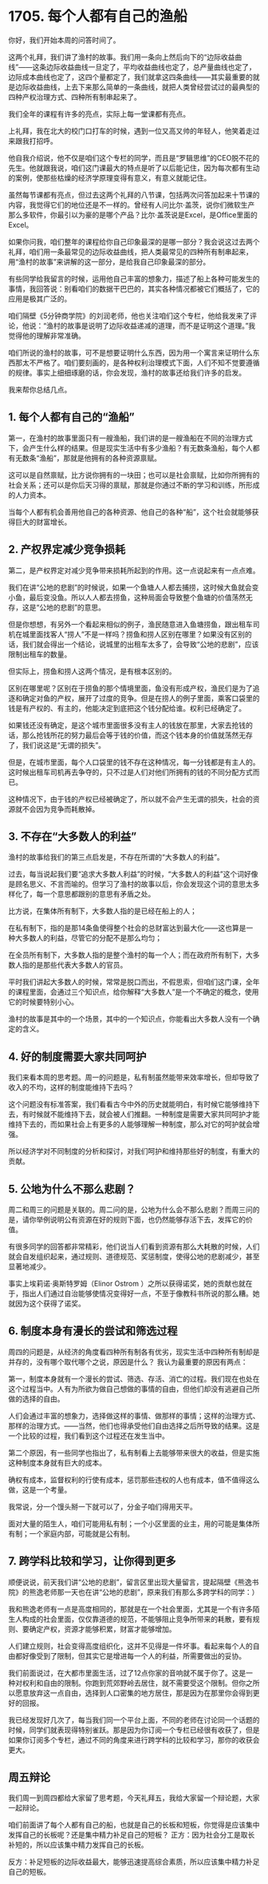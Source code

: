 # 1705. 每个人都有自己的渔船
你好，我们开始本周的问答时间了。

这两个礼拜，我们讲了渔村的故事。我们用一条向上然后向下的“边际收益曲线”——这条边际收益曲线一旦定了，平均收益曲线也定了，总产量曲线也定了，边际成本曲线也定了，这四个量都定了，我们就拿这四条曲线——其实最重要的就是边际收益曲线，上去下来那么简单的一条曲线，就把人类曾经尝试过的最典型的四种产权治理方式、四种所有制串起来了。

我们全年的课程有许多的亮点，实际上每一堂课都有亮点。

上礼拜，我在北大的校门口打车的时候，遇到一位又高又帅的年轻人，他笑着走过来跟我打招呼。

他自我介绍说，他不仅是咱们这个专栏的同学，而且是“罗辑思维”的CEO脱不花的先生。他就跟我说，咱们这门课最大的特点是听了以后能记住，因为每次都有生动的案例，使那些枯燥的经济学原理变得有意义，有意义就能记住。

虽然每节课都有亮点，但过去这两个礼拜的八节课，包括两次问答加起来十节课的内容，我觉得它们的地位还是不一样的。曾经有人问比尔·盖茨，说你们微软生产那么多软件，你最引以为豪的是哪个产品？比尔·盖茨说是Excel，是Office里面的Excel。

如果你问我，咱们整年的课程给你自己印象最深的是哪一部分？我会说这过去两个礼拜，咱们用一条最常见的边际收益曲线，把人类最常见的四种所有制串起来，用“渔村的故事”来讲解的这一部分，是给我自己印象最深的部分。

有些同学给我留言的时候，运用他自己丰富的想象力，描述了船上各种可能发生的事情，我回答说：别看咱们的数据干巴巴的，其实各种情况都被它们概括了，它的应用是极其广泛的。

咱们隔壁《5分钟商学院》的刘润老师，他也关注咱们这个专栏，他给我发来了评论，他说：“渔村的故事是说明了边际收益递减的道理，而不是证明这个道理。”我觉得他的理解非常准确。

咱们所说的渔村的故事，可不是想要证明什么东西，因为用一个寓言来证明什么东西那太不严格了。咱们要刻画的，是各种权利治理模式下面，人们不知不觉要遵循的规律。事实上细细琢磨的话，你会发现，渔村的故事还给我们许多的启发。

我来帮你总结几点。

## 1. 每个人都有自己的“渔船”
第一，在渔村的故事里面只有一艘渔船，我们讲的是一艘渔船在不同的治理方式下，会产生什么样的结果。但是现实生活中有多少渔船？有无数条渔船，每个人都有无数条“渔船”，那就是他拥有的各种资源禀赋。

这可以是自然禀赋，比方说你拥有的一块田；也可以是社会禀赋，比如你所拥有的社会关系；还可以是你后天习得的禀赋，那就是你通过不断的学习和训练，所形成的人力资本。

当每个人都有机会善用他自己的各种资源、他自己的各种“船”，这个社会就能够获得巨大的财富增长。

## 2. 产权界定减少竞争损耗
第二，是产权界定对减少竞争带来损耗所起到的作用。这一点说起来有一点点难。

我们在讲“公地的悲剧”的时候说，如果一个鱼塘人人都去捕捞，这时候大鱼就会变小鱼，最后变没鱼。所以人人都去捞鱼，这种局面会导致整个鱼塘的价值荡然无存，这是“公地的悲剧”的意思。

但是你想想，有另外一个看起来相似的例子，渔民随意进入鱼塘捞鱼，跟出租车司机在城里面找客人“捞人”不是一样吗？捞鱼和捞人区别在哪里？如果没有区别的话，我们就会得出一个结论，说城里的出租车太多了，会导致“公地的悲剧”，应该限制出租车的数量。

但实际上，捞鱼和捞人这两个情况，是有根本区别的。

区别在哪里呢？区别在于捞鱼的那个情境里面，鱼没有形成产权，渔民们是为了追逐和确定对鱼的产权，展开了过度的竞争。但是在捞人的例子里面，乘客口袋里的钱是有产权的、有主的，他能决定到底把这个钱分配给谁。权利已经确定了。

如果钱还没有确定，是这个城市里面很多没有主人的钱放在那里，大家去抢钱的话，那么抢钱所花的努力最后会等于钱的价值，而这个钱本身的价值就荡然无存了，我们说这是“无谓的损失”。

但是，在城市里面，每个人口袋里的钱不存在这种情况，每一分钱都是有主人的。这时候出租车司机再去争夺的，只不过是人们对他们所拥有的钱的不同分配方式而已。

这种情况下，由于钱的产权已经被确定了，所以就不会产生无谓的损失，社会的资源就不会因为竞争而耗散掉。

## 3. 不存在“大多数人的利益”
渔村的故事给我们的第三点启发是，不存在所谓的“大多数人的利益”。

过去，每当说起我们要“追求大多数人利益”的时候，“大多数人的利益”这个词好像是顾名思义、不言而喻的。但学习了渔村的故事以后，你会发现这个词的意思太多样化了，每一个意思都跟别的意思有矛盾之处。

比方说，在集体所有制下，大多数人指的是已经在船上的人；

在私有制下，指的是那14条鱼使得整个社会的总财富达到最大化——这也算是一种大多数人的利益，尽管它的分配不是那么均匀；

在全员所有制下，大多数人指的是整个渔村的每一个人；而在政府所有制下，大多数人指的是那些代表大多数人的官员。

平时我们讲起大多数人的时候，常常是脱口而出，不假思索，但咱们这门课，全年的课程里面，会通过三个知识点，给你解释“大多数人”是一个不确定的概念，使用它的时候要特别小心。

渔村的故事是其中的一个场景，其中的一个知识点，你能看出大多数人没有一个确定的含义。

## 4. 好的制度需要大家共同呵护
我们来看本周的思考题。周一的问题是，私有制虽然能带来效率增长，但却导致了收入的不均，这样的制度能维持下去吗？

这个问题没有标准答案，我们看看古今中外的历史就能明白，有时候它能够维持下去，有时候就不能维持下去，就会被人们推翻。一种制度是需要大家共同呵护才能维持下去的，而如果社会上有更多的人能够理解一种制度，那么对它的呵护就会增强。

所以经济学对不同制度的分析和探讨，对我们呵护和维持那些好的制度，有重大的贡献。

## 5. 公地为什么不那么悲剧？
周二和周三的问题是关联的。周二问的是，公地为什么会不那么悲剧？而周三问的是，请你举例说明公有资源在好的规则下面，也仍然能够存活下去，发挥它的价值。

有很多同学的回答都非常精彩，他们说当人们看到资源有那么大耗散的时候，人们就会自发组织起来，通过规则、道德规范、奖惩制度，使得公地的悲剧减少，甚至显著地减少。

事实上埃莉诺·奥斯特罗姆（Elinor Ostrom ）之所以获得诺奖，她的贡献也就在于，指出人们通过自治能够使情况变得好一点，不至于像教科书所说的那么糟。她就因为这个获得了诺奖。

## 6. 制度本身有漫长的尝试和筛选过程
周四的问题是，从经济的角度看四种所有制各有优劣，现实生活中四种所有制却是并存的，没有哪个取代哪个之说，原因是什么？
我认为最重要的原因有两点：

第一，制度本身就有一个漫长的尝试、筛选、存活、消亡的过程。我们现在也处在这个过程当中。人有为所欲为做自己想做的事情的自由，但他们却没有逃避自己所做的选择的自由。

人们会通过丰富的想象力，选择做这样的事情、做那样的事情；这样的治理方式、那样的治理方式。——当然，他们也得承受他们自由选择之后所导致的结果。这是一个比较的过程，我们看到这个过程还在发生当中。

第二个原因，有一些同学也指出了，私有制看上去能够带来很大的收益，但是实施这种制度本身就有巨大的成本。

确权有成本，监督权利的行使有成本，惩罚那些违权的人也有成本，值不值得这么做，这是一个考量。

我常说，分一个馒头掰一下就可以了，分金子咱们得用天平。

面对大量的陌生人，咱们可能用私有制；一个小区里面的业主，用的可能是集体所有制；一个家庭内部，可能就是公有制。

## 7. 跨学科比较和学习，让你得到更多
顺便说说，前天我们讲“公地的悲剧”，留言区里出现大量留言，提起隔壁《熊逸书院》的熊逸老师那一天也在讲“公地的悲剧”，原来我们有那么多跨学科的同学：）

我和熊逸老师有一点是高度相同的，那就是在一个社会里面，尤其是一个有许多陌生人构成的社会里面，仅仅靠道德的规范，不能够阻止竞争所带来的耗散，要有规则、要确定产权，资源才能够积累，财富才能够增加。

人们建立规则，社会变得高度组织化，这并不见得是一件坏事。看起来每个人的自由都好像受到了限制，但其实它是增进每一个人的利益，所需要做出的妥协。

我们前面说过，在大都市里面生活，过了12点你家的音响就不属于你了。这是一种对权利和自由的限制。你跑到荒郊野岭去居住，就不需要受这个限制。但你之所以愿意放弃这一点自由，选择到人口密集的地方居住，那是因为在那里你会得到更好的回报。

我已经发现好几次了，每当我们同一个平台上面，不同的老师在讨论同一个话题的时候，同学们就表现得特别雀跃。那是因为你订阅一个专栏已经很有收获了，但是如果你订阅多个专栏，通过不同的角度来进行跨学科的比较和学习，那你的收获会更大。

## 周五辩论
我们周一到周四都给大家留了思考题，今天礼拜五，我给大家留一个辩论题，大家一起辩论。

咱们前面讲了每个人都有自己的船，也就是自己的长板和短板，你觉得是应该集中发挥自己的长板呢？还是集中精力补足自己的短板？
正方：因为社会分工是取长补短的，所以应该集中精力发挥自己的长板。

反方：补足短板的边际收益最大，能够迅速提高综合素质，所以应该集中精力补足自己的短板。
